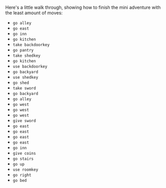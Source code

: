 Here's a little walk through, showing how to finish the mini adventure with the least amount of moves:

- `go alley`
- `go east`
- `go inn`
- `go kitchen`
- `take backdoorkey`
- `go pantry`
- `take shedkey`
- `go kitchen`
- `use backdoorkey`
- `go backyard`
- `use shedkey`
- `go shed`
- `take sword`
- `go backyard`
- `go alley`
- `go west`
- `go west`
- `go west`
- `give sword`
- `go east`
- `go east`
- `go east`
- `go east`
- `go inn`
- `give coins`
- `go stairs`
- `go up`
- `use roomkey`
- `go right`
- `go bed`
